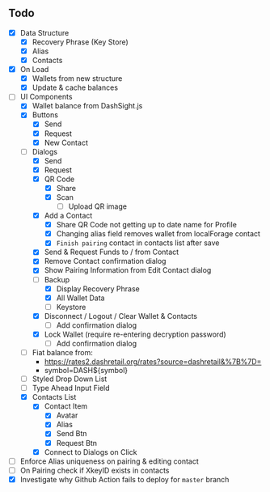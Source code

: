 ## Todo
- [x] Data Structure
  - [x] Recovery Phrase (Key Store)
  - [x] Alias
  - [x] Contacts
- [x] On Load
  - [x] Wallets from new structure
  - [x] Update & cache balances
- [ ] UI Components
  - [x] Wallet balance from DashSight.js
  - [x] Buttons
    - [x] Send
    - [x] Request
    - [x] New Contact
  - [ ] Dialogs
    - [x] Send
    - [x] Request
    - [x] QR Code
      - [x] Share
      - [x] Scan
        - [ ] Upload QR image
    - [x] Add a Contact
      - [x] Share QR Code not getting up to date name for Profile
      - [x] Changing alias field removes wallet from localForage contact
      - [x] `Finish pairing` contact in contacts list after save
    - [x] Send & Request Funds to / from Contact
    - [x] Remove Contact confirmation dialog
    - [x] Show Pairing Information from Edit Contact dialog
    - [ ] Backup
      - [x] Display Recovery Phrase
      - [x] All Wallet Data
      - [ ] Keystore
    - [x] Disconnect / Logout / Clear Wallet & Contacts
      - [ ] Add confirmation dialog
    - [x] Lock Wallet (require re-entering decryption password)
      - [ ] Add confirmation dialog
  - [ ] Fiat balance from:
    - https://rates2.dashretail.org/rates?source=dashretail&%7B%7D=
    - symbol=DASH${symbol}
  - [ ] Styled Drop Down List
  - [ ] Type Ahead Input Field
  - [x] Contacts List
    - [x] Contact Item
      - [x] Avatar
      - [x] Alias
      - [x] Send Btn
      - [x] Request Btn
    - [x] Connect to Dialogs on Click
- [ ] Enforce Alias uniqueness on pairing & editing contact
- [ ] On Pairing check if XkeyID exists in contacts
- [x] Investigate why Github Action fails to deploy for `master` branch
